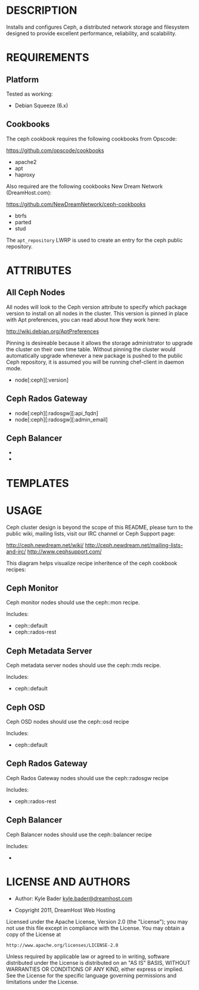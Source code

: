 DESCRIPTION
===========

Installs and configures Ceph, a distributed network storage and filesystem 
designed to provide excellent performance, reliability, and scalability.

REQUIREMENTS
============

Platform
--------

Tested as working:
 * Debian Squeeze (6.x)

Cookbooks
---------

The ceph cookbook requires the following cookbooks from Opscode:

https://github.com/opscode/cookbooks

* apache2
* apt
* haproxy

Also required are the following cookbooks New Dream Network (DreamHost.com):

https://github.com/NewDreamNetwork/ceph-cookbooks

* btrfs
* parted
* stud

The `apt_repository` LWRP is used to create an entry for the ceph public 
repository.

ATTRIBUTES
==========

All Ceph Nodes
--------------

All nodes will look to the Ceph version attribute to specify which package
version to install on all nodes in the cluster. This version is pinned in
place with Apt preferences, you can read about how they work here:

http://wiki.debian.org/AptPreferences

Pinning is desireable because it allows the storage administrator to upgrade
the cluster on their own time table. Without pinning the cluster would 
automatically upgrade whenever a new package is pushed to the public Ceph
repository, it is assumed you will be running chef-client in daemon mode.

* node[:ceph][:version]

Ceph Rados Gateway
------------------

* node[:ceph][:radosgw][:api_fqdn]
* node[:ceph][:radosgw][:admin_email]

Ceph Balancer
-------------

*
*

TEMPLATES
=========

USAGE
=====

Ceph cluster design is beyond the scope of this README, please turn to the
public wiki, mailing lists, visit our IRC channel or Ceph Support page:

http://ceph.newdream.net/wiki/
http://ceph.newdream.net/mailing-lists-and-irc/
http://www.cephsupport.com/

This diagram helps visualize recipe inheritence of the ceph cookbook recipes:

 <diagram url>

Ceph Monitor
------------

Ceph monitor nodes should use the ceph::mon recipe. 

Includes:

* ceph::default
* ceph::rados-rest

Ceph Metadata Server
--------------------

Ceph metadata server nodes should use the ceph::mds recipe.

Includes:

* ceph::default

Ceph OSD
--------

Ceph OSD nodes should use the ceph::osd recipe

Includes:

* ceph::default

Ceph Rados Gateway
------------------

Ceph Rados Gateway nodes should use the ceph::radosgw recipe

Includes:

* ceph::rados-rest

Ceph Balancer
-------------

Ceph Balancer nodes should use the ceph::balancer recipe

Includes:

* 

LICENSE AND AUTHORS
===================

* Author: Kyle Bader <kyle.bader@dreamhost.com>

* Copyright 2011, DreamHost Web Hosting

Licensed under the Apache License, Version 2.0 (the "License");
you may not use this file except in compliance with the License.
You may obtain a copy of the License at

    http://www.apache.org/licenses/LICENSE-2.0

 Unless required by applicable law or agreed to in writing, software
 distributed under the License is distributed on an "AS IS" BASIS,
 WITHOUT WARRANTIES OR CONDITIONS OF ANY KIND, either express or implied.
 See the License for the specific language governing permissions and
 limitations under the License.
